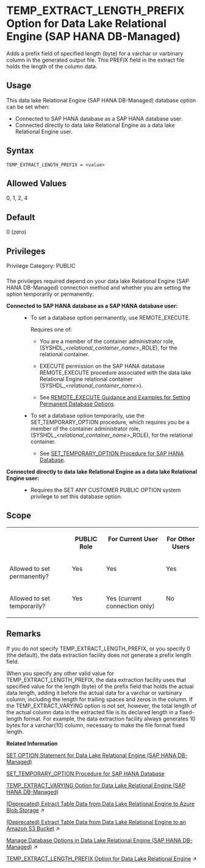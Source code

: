 <!-- loio7b609716b74d46c588d7f5a8c64738e7 -->

# TEMP\_EXTRACT\_LENGTH\_PREFIX Option for Data Lake Relational Engine \(SAP HANA DB-Managed\)

Adds a prefix field of specified length \(byte\) for a varchar or varbinary column in the generated output file. This PREFIX field in the extract file holds the length of the column data.



<a name="loio7b609716b74d46c588d7f5a8c64738e7__section_dzz_4jj_kyb"/>

## Usage

This data lake Relational Engine \(SAP HANA DB-Managed\) database option can be set when:

-   Connected to SAP HANA database as a SAP HANA database user.
-   Connected directly to data lake Relational Engine as a data lake Relational Engine user.



<a name="loio7b609716b74d46c588d7f5a8c64738e7__section_khh_vxh_mrb"/>

## Syntax

```
TEMP_EXTRACT_LENGTH_PREFIX = <value>
```



<a name="loio7b609716b74d46c588d7f5a8c64738e7__section_mdt_vxh_mrb"/>

## Allowed Values

0, 1, 2, 4



<a name="loio7b609716b74d46c588d7f5a8c64738e7__section_tm5_wxh_mrb"/>

## Default

0 \(zero\)



<a name="loio7b609716b74d46c588d7f5a8c64738e7__section_acr_vyc_dxb"/>

## Privileges

Privilege Category: PUBLIC



### 

The privileges required depend on your data lake Relational Engine \(SAP HANA DB-Managed\) connection method and whether you are setting the option temporarily or permanently:


<dl>
<dt><b>

Connected to SAP HANA database as a SAP HANA database user:

</b></dt>
<dd>

-   To set a database option permanently, use REMOTE\_EXECUTE.

    Requires one of:

    -   You are a member of the container administrator role, \(SYSHDL\_*<relational\_container\_name\>*\_ROLE\), for the relational container.
    -   EXECUTE permission on the SAP HANA database REMOTE\_EXECUTE procedure associated with the data lake Relational Engine relational container \(SYSHDL\_*<relational\_container\_name\>*\).

    -   See [REMOTE\_EXECUTE Guidance and Examples for Setting Permanent Database Options](remote-execute-guidance-and-examples-for-setting-permanent-database-options-0023bea.md).


-   To set a database option temporarily, use the SET\_TEMPORARY\_OPTION procedure, which requires you be a member of the container administrator role, \(SYSHDL\_*<relational\_container\_name\>*\_ROLE\), for the relational container.

    -   See [SET\_TEMPORARY\_OPTION Procedure for SAP HANA Database](../080-sap-hana-database-for-data-lake-relational-engine/set-temporary-option-procedure-for-sap-hana-database-abcd703.md).





</dd><dt><b>

Connected directly to data lake Relational Engine as a data lake Relational Engine user:

</b></dt>
<dd>

-   Requires the SET ANY CUSTOMER PUBLIC OPTION system privilege to set this database option.



</dd>
</dl>



<a name="loio7b609716b74d46c588d7f5a8c64738e7__section_sxy_xxh_mrb"/>

## Scope


<table>
<tr>
<th valign="top">

 

</th>
<th valign="top">

PUBLIC Role

</th>
<th valign="top">

For Current User

</th>
<th valign="top">

For Other Users

</th>
</tr>
<tr>
<td valign="top">

Allowed to set permanently?

</td>
<td valign="top">

Yes

</td>
<td valign="top">

Yes

</td>
<td valign="top">

Yes

</td>
</tr>
<tr>
<td valign="top">

Allowed to set temporarily?

</td>
<td valign="top">

Yes

</td>
<td valign="top">

Yes \(current connection only\)

</td>
<td valign="top">

No

</td>
</tr>
</table>



<a name="loio7b609716b74d46c588d7f5a8c64738e7__section_iwp_yxh_mrb"/>

## Remarks

If you do not specify TEMP\_EXTRACT\_LENGTH\_PREFIX, or you specify 0 \(the default\), the data extraction facility does not generate a prefix length field.

When you specify any other valid value for TEMP\_EXTRACT\_LENGTH\_PREFIX, the data extraction facility uses that specified value for the length \(byte\) of the prefix field that holds the actual data length, adding it before the actual data for a varchar or varbinary column, including the length for trailing spaces and zeros in the column. If the TEMP\_EXTRACT\_VARYING option is not set, however, the total length of the actual column data in the extracted file is its declared length in a fixed-length format. For example, the data extraction facility always generates 10 bytes for a varchar\(10\) column, necessary to make the file format fixed length.

**Related Information**  


[SET OPTION Statement for Data Lake Relational Engine \(SAP HANA DB-Managed\)](../030-sql-statements/set-option-statement-for-data-lake-relational-engine-sap-hana-db-managed-84a37a4.md "Changes options that affect the behavior of the database and its compatibility with Transact-SQL. Setting the value of an option can change the behavior for all users or an individual user, in either a temporary or permanent scope.")

[SET\_TEMPORARY\_OPTION Procedure for SAP HANA Database](../080-sap-hana-database-for-data-lake-relational-engine/set-temporary-option-procedure-for-sap-hana-database-abcd703.md "Grant database options temporarily for the current connection only on a data lake Relational Engine relational container.")

[TEMP\_EXTRACT\_VARYING Option for Data Lake Relational Engine \(SAP HANA DB-Managed\)](temp-extract-varying-option-for-data-lake-relational-engine-sap-hana-db-managed-a975dc5.md "Used in conjunction with TEMP_EXTRACT_LENGTH_PREFIX, the TEMP_EXTRACT_VARYING option outputs varchar or varbinary column data in a variable-length format in the extracted file. The prefix field specified by TEMP_EXTRACT_LENGTH_PREFIX option holds the length of column data.")

[(Deprecated) Extract Table Data from Data Lake Relational Engine to Azure Blob Storage](https://help.sap.com/viewer/a8942f1c84f2101594aad09c82c80aea/2024_3_QRC/en-US/72f882141a704328a7ff18c7b0b1914e.html "Use data lake Relational Engine TEMP_EXTRACT database options in your extraction query to extract data lake Relational Engine data to one or more block blobs in an Azure storage account container.") :arrow_upper_right:

[(Deprecated) Extract Table Data from Data Lake Relational Engine to an Amazon S3 Bucket](https://help.sap.com/viewer/a8942f1c84f2101594aad09c82c80aea/2024_3_QRC/en-US/5389c53044504f4b9c5865c8f9366ebe.html "Use data lake Relational Engine TEMP_EXTRACT database options in your extraction query to extract data lake Relational Engine data to one or more objects in an Amazon S3 bucket.") :arrow_upper_right:

[Manage Database Options in Data Lake Relational Engine (SAP HANA DB-Managed)](https://help.sap.com/viewer/9220e7fec0fe4503b5c5a6e21d584e63/2024_3_QRC/en-US/964f12eb2961478b8205f5bfd8ee2ec6.html "Data lake Relational Engine database options are configurable settings that change the way the data lake Relational Engine instance behaves or performs.") :arrow_upper_right:

[TEMP_EXTRACT_LENGTH_PREFIX Option for Data Lake Relational Engine](https://help.sap.com/viewer/19b3964099384f178ad08f2d348232a9/2024_3_QRC/en-US/1126138de454476ebec9e52012d4511a.html "Adds a prefix field of specified length (byte) for a varchar or varbinary column in the generated output file. This PREFIX field in the extract file holds the length of the column data.") :arrow_upper_right:

